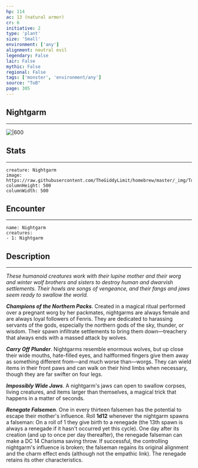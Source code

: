 ```yaml
---
hp: 114
ac: 13 (natural armor)
cr: 6
initiative: 2
type: 'plant'    
size: 'Small'
environment: ['any']
alignment: neutral evil
legendary: False
lair: False
mythic: False
regional: False
tags: ['monster', 'environment/any']
source: "ToB"
page: 305
---
```


## Nightgarm
---

![|600](https://raw.githubusercontent.com/TheGiddyLimit/homebrew/master/_img/ToB/Nightgarm.webp)

## Stats
---

```statblock
creature: Nightgarm
image: https://raw.githubusercontent.com/TheGiddyLimit/homebrew/master/_img/ToB/token/Nightgarm.png
columnHeight: 500
columnWidth: 500
```

## Encounter
---

```encounter-table
name: Nightgarm
creatures:
- 1: Nightgarm
```

## Description
---
_These humanoid creatures work with their lupine mother and their worg and winter wolf brothers and sisters to destroy human and dwarvish settlements. Their howls are songs of vengeance, and their fangs and jaws seem ready to swallow the world._

**_Champions of the Northern Packs_**. Created in a magical ritual performed over a pregnant worg by her packmates, nightgarms are always female and are always loyal followers of Fenris. They are dedicated to harassing servants of the gods, especially the northern gods of the sky, thunder, or wisdom. Their spawn infiltrate settlements to bring them down—treachery that always ends with a massed attack by wolves.

**_Carry Off Plunder_**. Nightgarms resemble enormous wolves, but up close their wide mouths, hate-filled eyes, and halfformed fingers give them away as something different from—and much worse than—worgs. They can wield items in their front paws and can walk on their hind limbs when necessary, though they are far swifter on four legs.

**_Impossibly Wide Jaws_**. A nightgarm's jaws can open to swallow corpses, living creatures, and items larger than themselves, a magical trick that happens in a matter of seconds.

**_Renegate Falsemen_**. One in every thirteen falsemen has the potential to escape their mother's influence. Roll **1d12** whenever the nightgarm spawns a falseman: On a roll of 1 they give birth to a renegade (the 13th spawn is always a renegade if it hasn't occurred yet this cycle). One day after its creation (and up to once per day thereafter), the renegade falseman can make a DC 14 Charisma saving throw. If successful, the controlling nightgarm's influence is broken; the falseman regains its original alignment and the charm effect ends (although not the empathic link). The renegade retains its other characteristics.






